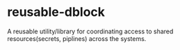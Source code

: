 # reusable-dblock

A reusable utility/library for coordinating access to shared resources(secrets, piplines) across the systems.




